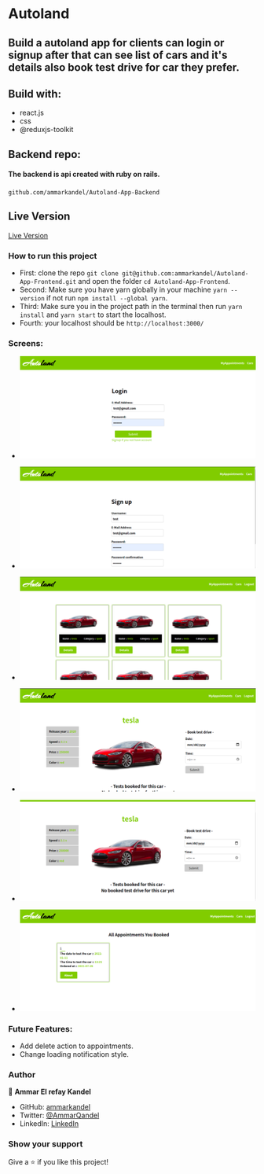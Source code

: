 # Autoland

## Build a autoland app for clients can login or signup after that can see list of cars and it's details also book test drive for car they prefer.

## Build with:

- react.js
- css
- @reduxjs-toolkit

## Backend repo:

#### The backend is api created with ruby on rails.

`github.com/ammarkandel/Autoland-App-Backend`

## Live Version

[Live Version](https://autoland-app.vercel.app/)

### How to run this project

- First: clone the repo `git clone git@github.com:ammarkandel/Autoland-App-Frontend.git` and open the folder `cd Autoland-App-Frontend`.
- Second: Make sure you have yarn globally in your machine `yarn --version` if not run `npm install --global yarn`.
- Third: Make sure you in the project path in the terminal then run `yarn install` and `yarn start` to start the localhost.
- Fourth: your localhost should be `http://localhost:3000/`

### Screens:

- ![screen](./src/assets/screen_1.png)

- ![screen](./src/assets/screen_2.png)

- ![screen](./src/assets/screen_3.png)

- ![screen](./src/assets/screen_44.png)

- ![screen](./src/assets/screen_55.png)

- ![screen](./src/assets/screen_6.png)

### Future Features:

- Add delete action to appointments.
- Change loading notification style.

### Author

👤 **Ammar El refay Kandel**

- GitHub: [ammarkandel](https://github.com/ammarkandel)
- Twitter: [@AmmarQandel](https://twitter.com/AmmarQandel)
- LinkedIn: [LinkedIn](https://www.linkedin.com/in/ammar-kandel-7b4100193/)

### Show your support

Give a ⭐️ if you like this project!
